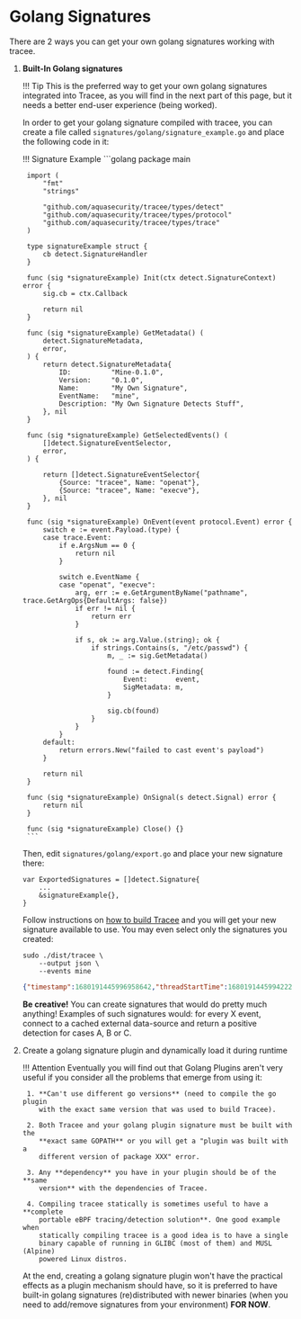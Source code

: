 # Golang Signatures

There are 2 ways you can get your own golang signatures working with tracee.

1. **Built-In Golang signatures**

    !!! Tip
        This is the preferred way to get your own golang signatures integrated
        into Tracee, as you will find in the next part of this page, but it
        needs a better end-user experience (being worked).

    In order to get your golang signature compiled with tracee, you can create
    a file called `signatures/golang/signature_example.go` and place the
    following code in it:

    !!! Signature Example
        ```golang
        package main

        import (
            "fmt"
            "strings"

            "github.com/aquasecurity/tracee/types/detect"
            "github.com/aquasecurity/tracee/types/protocol"
            "github.com/aquasecurity/tracee/types/trace"
        )

        type signatureExample struct {
            cb detect.SignatureHandler
        }

        func (sig *signatureExample) Init(ctx detect.SignatureContext) error {
            sig.cb = ctx.Callback

            return nil
        }

        func (sig *signatureExample) GetMetadata() (
            detect.SignatureMetadata,
            error,
        ) {
            return detect.SignatureMetadata{
                ID:          "Mine-0.1.0",
                Version:     "0.1.0",
                Name:        "My Own Signature",
                EventName:   "mine",
                Description: "My Own Signature Detects Stuff",
            }, nil
        }

        func (sig *signatureExample) GetSelectedEvents() (
            []detect.SignatureEventSelector,
            error,
        ) {

            return []detect.SignatureEventSelector{
                {Source: "tracee", Name: "openat"},
                {Source: "tracee", Name: "execve"},
            }, nil
        }

        func (sig *signatureExample) OnEvent(event protocol.Event) error {
            switch e := event.Payload.(type) {
            case trace.Event:
                if e.ArgsNum == 0 {
                    return nil
                }

                switch e.EventName {
                case "openat", "execve":
                    arg, err := e.GetArgumentByName("pathname", trace.GetArgOps{DefaultArgs: false})
                    if err != nil {
                        return err
                    }

                    if s, ok := arg.Value.(string); ok {
                        if strings.Contains(s, "/etc/passwd") {
                            m, _ := sig.GetMetadata()

                            found := detect.Finding{
                                Event:       event,
                                SigMetadata: m,
                            }

                            sig.cb(found)
                        }
                    }
                }
            default:
                return errors.New("failed to cast event's payload")
            }

            return nil
        }

        func (sig *signatureExample) OnSignal(s detect.Signal) error {
            return nil
        }

        func (sig *signatureExample) Close() {}
        ```

    Then, edit `signatures/golang/export.go` and place your new signature there:

    ```golang
    var ExportedSignatures = []detect.Signature{
        ...
        &signatureExample{},
    }
    ```

    Follow instructions on [how to build Tracee] and you will get your new signature
    available to use. You may even select only the signatures you created:

    ```console
    sudo ./dist/tracee \
        --output json \
        --events mine
    ```

    ```json
    {"timestamp":1680191445996958642,"threadStartTime":1680191445994222553,"processorId":4,"processId":329031,"cgroupId":10793,"threadId":329031,"parentProcessId":45580,"hostProcessId":329031,"hostThreadId":329031,"hostParentProcessId":45580,"userId":1000,"mountNamespace":4026531841,"pidNamespace":4026531836,"processName":"zsh","hostName":"hb","container":{},"kubernetes":{},"eventId":"6030","eventName":"mine","matchedPolicies":[""],"argsNum":0,"returnValue":11,"syscall":"","stackAddresses":null,"contextFlags":{"containerStarted":false,"isCompat":false},"args":[],"metadata":{"Version":"0.1.0","Description":"My Own Signature Detects Stuff","Tags":null,"Properties":{"signatureID":"Mine-0.1.0","signatureName":"My Own Signature"}}}
    ```

    **Be creative!** You can create signatures that would do pretty much
    anything! Examples of such signatures would: for every X event, connect to
    a cached external data-source and return a positive detection for cases A,
    B or C.

    [how to build Tracee]: ../../../contributing/building/building.md

2. Create a golang signature plugin and dynamically load it during runtime

    !!! Attention
        Eventually you will find out that Golang Plugins aren't very useful if
        you consider all the problems that emerge from using it:

        1. **Can't use different go versions** (need to compile the go plugin
           with the exact same version that was used to build Tracee).

        2. Both Tracee and your golang plugin signature must be built with the
           **exact same GOPATH** or you will get a "plugin was built with a
           different version of package XXX" error.

        3. Any **dependency** you have in your plugin should be of the **same
           version** with the dependencies of Tracee.

        4. Compiling tracee statically is sometimes useful to have a **complete
           portable eBPF tracing/detection solution**. One good example when
           statically compiling tracee is a good idea is to have a single
           binary capable of running in GLIBC (most of them) and MUSL (Alpine)
           powered Linux distros.

    At the end, creating a golang signature plugin won't have the practical
    effects as a plugin mechanism should have, so it is preferred to have
    built-in golang signatures (re)distributed with newer binaries (when you
    need to add/remove signatures from your environment) **FOR NOW**.
